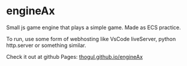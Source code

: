 # engineAx
Small js game engine that plays a simple game. Made as ECS practice.

To run, use some form of webhosting like VsCode liveServer, python http.server or something similar.

Check it out at github Pages: [thogul.github.io/engineAx](https://thogul.github.io/engineAx/)

